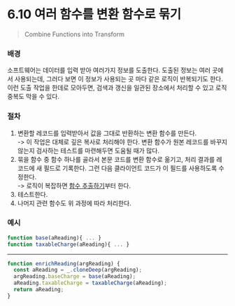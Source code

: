 # 6.10 여러 함수를 변환 함수로 묶기

> Combine Functions into Transform

### 배경

소프트웨어는 데이터를 입력 받아 여러가지 정보를 도출한다. 도출된 정보는 여러 곳에서 사용되는데, 그러다 보면 이 정보가 사용되는 곳 마다 같은 로직이 반복되기도 한다. 이런 도출 작업을 한데로 모아두면, 검색과 갱신을 일관된 장소에서 처리할 수 있고 로직 중복도 막을 수 있다.

### 절차

1. 변환할 레코드를 입력받아서 값을 그대로 반환하는 변환 함수를 만든다.  
   -> 이 작업은 대체로 깊은 복사로 처리해야 한다. 변환 함수가 원본 레코드를 바꾸지 않는지 검사하는 테스트를 마련해두면 도움될 때가 많다.
2. 묶을 함수 중 함수 하나를 골라서 본문 코드를 변환 함수로 옮기고, 처리 결과를 레코드에 새 필드로 기록한다. 그런 다음 클라이언트 코드가 이 필드를 사용하도록 수정한다.  
   -> 로직이 복잡하면 [함수 추출하기][6.1]부터 한다.
3. 테스트한다.
4. 나머지 관련 함수도 위 과정에 따라 처리한다.

### 예시

```jsx
function base(aReading){ ... }
function taxableCharge(aReading){ ... }
```

---

```jsx
function enrichReading(argReading) {
  const aReading = _.cloneDeep(argReading);
  argReading.baseCharge = base(aReading);
  aReading.taxableCharge = taxableCharge(aReading);
  return aReading;
}
```

[6.1]: https://github.com/kse8425/Refactoring/tree/main/chapter6/6.1
